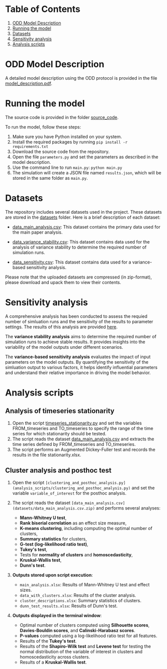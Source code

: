 
# Table of Contents
1. [ODD Model Description](#odd-model-descriptions)
1. [Running the model](#running-the-model)
2. [Datasets](#datasets)
3. [Sensitivity analysis](#sensitivity-analysis)
4. [Analysis scripts](#analysis-scripts)

# ODD Model Description

A detailed model description using the ODD protocol is provided in the file [model_description.pdf](figures_and_pdfs/model_description.pdf).

# Running the model

The source code is provided in the folder [source_code](source_code).

To run the model, follow these steps:

1. Make sure you have Python installed on your system.
2. Install the required packages by running `pip install -r requirements.txt`
3. Download the source code from the repository.
4. Open the file `parameters.py` and set the parameters as described in the model description.
5. Use the command line to run `main.py`: `python main.py`
6. The simulation will create a JSON file named `results.json`, which will be stored in the same folder as `main.py`.

# Datasets

The repository includes several datasets used in the project. These datasets are stored in the [datasets](datasets) folder. Here is a brief description of each dataset:

- [data_main_analysis.csv](datasets/data_main_analysis.csv.zip): This dataset contains the primary data used for the main paper analysis.

- [data_variance_stability.csv](datasets/data_variance_stability.csv.zip): This dataset contains data used for the analysis of variance stability to determine the required number of simulation runs.

- [data_sensitivity.csv](datasets/data_sensitivity.csv.zip): This dataset contains data used for a variance-based sensitivity analysis.

Please note that the uploaded datasets are compressed (in zip-format), please download and upack them to view their contents.

# Sensitivity analysis

A comprehensive analysis has been conducted to assess the requied number of simluation runs and the sensitivity of the results to parameter settings. The results of this analysis are provided [here](sensivity_analysis/sensitivity_analysis.md). 

The **variance stability analysis** aims to determine the required number of simulation runs to achieve stable results. It provides insights into the variability of the model outputs under different scenarios.

The **variance-based sensitivity analysis** evaluates the impact of input parameters on the model outputs. By quantifying the sensitivity of the simluation output to various factors, it helps identify influential parameters and understand their relative importance in driving the model behavior.

# Analysis scripts

## Analysis of timeseries stationarity
1. Open the script [timeseries_stationarity.py](analysis_scripts/timeseries_stationarity.py) and set the variables FROM_timeseries and TO_timeseries to specify the range of the time series for which stationarity should be tested.
2. The script reads the dataset [data_main_analysis.csv](datasets/data_main_analysis.csv.zip) and extracts the time series defined by FROM_timeseries and TO_timeseries.
3. The script performs an Augmented Dickey-Fuller test and records the results in the file stationarity.xlsx.

## Cluster analysis and posthoc test
1. Open the script `[clustering_and_posthoc_analysis.py](analysis_scripts/clustering_and_posthoc_analysis.py)` and set the variable `variable_of_interest` for the posthoc analysis.
2. The script reads the dataset `[data_main_analysis.csv](datasets/data_main_analysis.csv.zip)` and performs several analyses:
   - **Mann-Whitney U test**,
   - **Rank biserial correlation** as an effect size measure,
   - **K-means clustering**, including computing the optimal number of clusters,
   - **Summary statistics** for clusters,
   - **G-test (log-likelihood ratio test)**,
   - **Tukey's test**,
   - Tests for **normality of clusters** and **homoscedasticity**,
   - **Kruskal-Wallis test**,
   - **Dunn's test**.

3. **Outputs stored upon script execution**:
   - `main_analysis.xlsx`: Results of Mann-Whitney U test and effect sizes.
   - `data_with_clusters.xlsx`: Results of the cluster analysis.
   - `cluster_descriptions.xlsx`: Summary statistics of clusters.
   - `dunn_test_results.xlsx`: Results of Dunn's test.

4. **Outputs displayed in the terminal window**:
   - Optimal number of clusters computed using **Silhouette scores**, **Davies-Bouldin scores**, and **Calinski-Harabasz scores**.
   - **P-values** computed using a log-likelihood ratio test for all features.
   - Results of the **Tukey's test**.
   - Results of the **Shapiro-Wilk test** and **Levene test** for testing the normal distribution of the variable of interest in clusters and homoscedasticity across clusters.
   - Results of a **Kruskal-Wallis test**.









